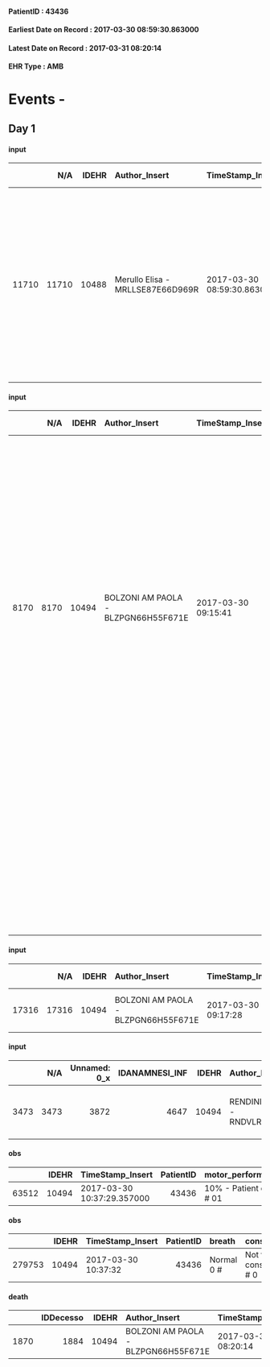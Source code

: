 
#### PatientID : 43436
#### Earliest Date on Record : 2017-03-30 08:59:30.863000
#### Latest Date on Record : 2017-03-31 08:20:14
#### EHR Type : AMB

# Events - 

## Day 1

#### input
|       |    N/A |   IDEHR | Author_Insert                    | TimeStamp_Insert           | EHRType   |   PatientID |   IDDigitalSignDocument | persone_vicine   |   Unnamed: 0_x.1 |   IDANAMNESI_SOCIALE | Patient   | FamigliaAltro   | Paziente_T   | FamigliaAltro_T   |   Non_Rilevabile_x.1 | Note_Non_Rilevabile_x.1   | opt_Problemi   | Note_I                                                                                                                                                | ds_note_timori                                                                           | chk_contr_sintomi   | opt_paziente_a   | opt_famiglia_a   | opt_adeguatezza   | opt_paziente_solo   | ds_note_con                                                                                                                            | opt_presente_assente   | Presenza_minori   | Caregiver_principale                      | ds_familiari_coinv   | opt_necessario   | opt_presente   | opt_Ins_vol   | ds_note_prio                                                                                                                                                                                                                                 | opt_paziente_ad   | opt_caregiver_ad   | opt_esenzione   | opt_inv_civile   |   ds_codice_es | Needs     | opt_disponibilita_f   | opt_indennita_acc   | opt_legge   | opt_disponibilit_paz   |
|------:|-------:|--------:|:---------------------------------|:---------------------------|:----------|------------:|------------------------:|:-----------------|-----------------:|---------------------:|:----------|:----------------|:-------------|:------------------|---------------------:|:--------------------------|:---------------|:------------------------------------------------------------------------------------------------------------------------------------------------------|:-----------------------------------------------------------------------------------------|:--------------------|:-----------------|:-----------------|:------------------|:--------------------|:---------------------------------------------------------------------------------------------------------------------------------------|:-----------------------|:------------------|:------------------------------------------|:---------------------|:-----------------|:---------------|:--------------|:---------------------------------------------------------------------------------------------------------------------------------------------------------------------------------------------------------------------------------------------|:------------------|:-------------------|:----------------|:-----------------|---------------:|:----------|:----------------------|:--------------------|:------------|:-----------------------|
| 11710 |  11710 |   10488 | Merullo Elisa - MRLLSE87E66D969R | 2017-03-30 08:59:30.863000 | AMB       |       43436 |                  700562 | N/A              |             5699 |                 3636 | Si#1      | Si#1            | No#0         | Si#1              |                    0 | NR                        | No#0           | La pz √® informata della diagnosi ma non della prognosi infausta. Al momento lucida a tratti. Figlio informato e centrato rispetto al quadro clinico. | Il figlio √® apparso molto agitato per le condizioni cliniche e il controllo dei sintomi | controllo sintomi#0 | Indefinite#2     | Congruenti#1     | Si#1              | Si#1                | La pz ha sempre vissuto sola. Attualmente il figlio sta definendo un contratto con la badante. Presente un figlio che abita ad Agrate. | Assente#0              | No#0              | al momento si alternano figlio e cognato. | son                  | Si#1             | No#0           | No#0          | Il bisogno espresso √® a livello clinico assistenziale. Spiegato il senso della nostra assistenza ed il setting domiciliare. Il figlio chiama in data 29/03 in tarda serata per le 20 circa per comunicare che la mamma √® in peggioramento. | Parziale#1        | Totale#2           | Si#1            | No#0             |             48 | Clinici#0 | Si#1                  | No#0                | No#0        | Si#1                   |

#### input
|      |    N/A |   IDEHR | Author_Insert                       | TimeStamp_Insert    |   IDAccess | EHRType   |   PatientID |   IDDigitalSignDocument | persone_vicine   |   Unnamed: 0_y |   IDANAMNESI_MED |   Non_Rilevabile_y | Note_Non_Rilevabile_y   | diagnosis                                                                                                                                                                                                                                                                                                                                                                                                                                                 |
|-----:|-------:|--------:|:------------------------------------|:--------------------|-----------:|:----------|------------:|------------------------:|:-----------------|---------------:|-----------------:|-------------------:|:------------------------|:----------------------------------------------------------------------------------------------------------------------------------------------------------------------------------------------------------------------------------------------------------------------------------------------------------------------------------------------------------------------------------------------------------------------------------------------------------|
| 8170 |   8170 |   10494 | BOLZONI AM PAOLA - BLZPGN66H55F671E | 2017-03-30 09:15:41 |      68829 | AMB       |       43436 |                  700582 | N/A              |          11424 |             6258 |                  0 | NR                      | Pz affetta da carcinoma dell'endometrio (diagnosi del 2008) IV stadio (MTS peritoneali, muscolo ileopsoas, massa paramediastinica sup. sin infiltrante il polmone e il mediastino) in esiti RT, plurime CHIR (tra cui eviscerazione pelvica, colpectomia subtotale radicale, linfoadenectomia e confezionamento neovescica continente ileocolica), termoablazione linfonodo retroperitoneale sin, Cyberknife su lesione ileopsoas, terapia ormonale e CT. |
|      |        |         |                                     |                     |            |           |             |                         |                  |                |                  |                    |                         | Recente netto peggioramento delle condizioni generali con comparsa di sopore; ieri sera inviata in PS su indicazione degli oncologi per squilibrio elettrolitico, dimessa perch√© valutata prognosi infausta a breve.                                                                                                                                                                                                                                     |

#### input
|       |    N/A |   IDEHR | Author_Insert                       | TimeStamp_Insert    |   IDAccess | EHRType   |   PatientID |   IDDigitalSignDocument | persone_vicine   |   Unnamed: 0_y.1 |   IDDIAGNOSI_ICD |   Non_Rilevabile_y.1 | Note_Non_Rilevabile_y.1   | I_ICD                                                         | II_ICD                                                               | III_ICD                                               | IV_ICD                                                            | V_ICD                         |
|------:|-------:|--------:|:------------------------------------|:--------------------|-----------:|:----------|------------:|------------------------:|:-----------------|-----------------:|-----------------:|---------------------:|:--------------------------|:--------------------------------------------------------------|:---------------------------------------------------------------------|:------------------------------------------------------|:------------------------------------------------------------------|:------------------------------|
| 17316 |  17316 |   10494 | BOLZONI AM PAOLA - BLZPGN66H55F671E | 2017-03-30 09:17:28 |      68829 | AMB       |       43436 |                  700587 | N/A              |             2877 |             2877 |                    0 | NR                        | 179 - Tumori maligni dell'utero, parte non specificata#2601=0 | 1976 - Tumori maligni secondari di retroperitoneo e peritoneo#2154=0 | 1971 - Tumori maligni secondari del mediastino#2149=0 | 19889 - Tumori maligni secondari di altre sedi specificate#2167=0 | V667 - Cure palliative#2402=0 |

#### input
|      |    N/A |   Unnamed: 0_x |   IDANAMNESI_INF |   IDEHR | Author_Insert                         | TimeStamp_Insert           |   IDAccess | EHRType   |   PatientID |   IDDigitalSignDocument |   Non_Rilevabile_x | Note_Non_Rilevabile_x   | sonno_riposo           | perc_salute                                                    | rapporti_fam   | persone_vicine   | Caregiver   |
|-----:|-------:|---------------:|-----------------:|--------:|:--------------------------------------|:---------------------------|-----------:|:----------|------------:|------------------------:|-------------------:|:------------------------|:-----------------------|:---------------------------------------------------------------|:---------------|:-----------------|:------------|
| 3473 |   3473 |           3872 |             4647 |   10494 | RENDINIELLO Valere - RNDVLR83S22D643K | 2017-03-30 10:37:24.887000 |      68857 | AMB       |       43436 |                  700710 |                  0 | NR                      | daytime sleepiness # 1 | perdit√ † Performance # 0; increased dell'affaticabilit√ † # 2 | is # 0         | N/A              | son         |

#### obs
|       |   IDEHR | TimeStamp_Insert           |   PatientID | motor_performance        |
|------:|--------:|:---------------------------|------------:|:-------------------------|
| 63512 |   10494 | 2017-03-30 10:37:29.357000 |       43436 | 10% - Patient dying # 01 |

#### obs
|        |   IDEHR | TimeStamp_Insert    |   PatientID | breath     | consolability           | body_language   | facial_expression           |
|-------:|--------:|:--------------------|------------:|:-----------|:------------------------|:----------------|:----------------------------|
| 279753 |   10494 | 2017-03-30 10:37:32 |       43436 | Normal 0 # | Not for consolation # 0 | Relaxed # 0     | Smiling or inexpressive # 0 |

#### death
|      |   IDDecesso |   IDEHR | Author_Insert                       | TimeStamp_Insert    |   PatientID |   IDDigitalSignDocument | Date                | Luogo_decesso   |
|-----:|------------:|--------:|:------------------------------------|:--------------------|------------:|------------------------:|:--------------------|:----------------|
| 1870 |        1884 |   10494 | BOLZONI AM PAOLA - BLZPGN66H55F671E | 2017-03-31 08:20:14 |       43436 |                  702084 | 2017-03-31 08:20:14 | # 2 Domicile    |


